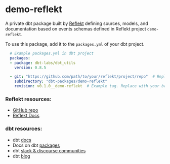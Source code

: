 # demo-reflekt
A private dbt package built by [Reflekt](https://github.com/GClunies/reflekt) defining sources, models, and documentation based on events schemas defined in Reflekt project `demo-reflekt`.

To use this package, add it to the `packages.yml` of your dbt project.

```yaml
  # Example packages.yml in dbt project
  packages:
  - package: dbt-labs/dbt_utils
    version: 0.8.5

  - git: "https://github.com/path/to/your/reflekt/project/repo"  # Replace with your repo URL
    subdirectory: "dbt-packages/demo-reflekt"
    revision: v0.1.0__demo-reflekt  # Example tag. Replace with your branch, tag, or commit (full 40-character hash)
  ```

### Reflekt resources:
- [GitHub repo](https://github.com/GClunies/Reflekt)
- [Reflekt Docs](https://reflekt-ci.notion.site/reflekt-ci/Reflekt-Docs-a27c2dd7006b4584b6a451819b09cdb7)

### dbt resources:
- dbt [docs](https://docs.getdbt.com/docs/introduction)
- Docs on dbt [packages](https://docs.getdbt.com/docs/building-a-dbt-project/package-management/)
- dbt [slack & discourse communities](https://community.getdbt.com/)
- dbt [blog](https://blog.getdbt.com/)
